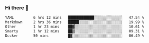 ### Hi there 👋

<!--
**urzz/urzz** is a ✨ _special_ ✨ repository because its `README.md` (this file) appears on your GitHub profile.

Here are some ideas to get you started:

- 🔭 I’m currently working on ...
- 🌱 I’m currently learning ...
- 👯 I’m looking to collaborate on ...
- 🤔 I’m looking for help with ...
- 💬 Ask me about ...
- 📫 How to reach me: ...
- 😄 Pronouns: ...
- ⚡ Fun fact: ...
-->

<!--START_SECTION:waka-->

```txt
YAML         6 hrs 12 mins   ████████████░░░░░░░░░░░░░   47.54 %
Markdown     2 hrs 36 mins   █████░░░░░░░░░░░░░░░░░░░░   19.99 %
Other        1 hr 23 mins    ██▓░░░░░░░░░░░░░░░░░░░░░░   10.61 %
Smarty       1 hr 12 mins    ██▒░░░░░░░░░░░░░░░░░░░░░░   09.31 %
Docker       50 mins         █▓░░░░░░░░░░░░░░░░░░░░░░░   06.49 %
```

<!--END_SECTION:waka-->
